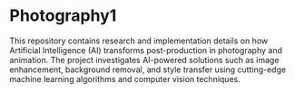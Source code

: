 # Photography1
This repository contains research and implementation details on how Artificial Intelligence (AI) transforms post-production in photography and animation. The project investigates AI-powered solutions such as image enhancement, background removal, and style transfer using cutting-edge machine learning algorithms and computer vision techniques.
